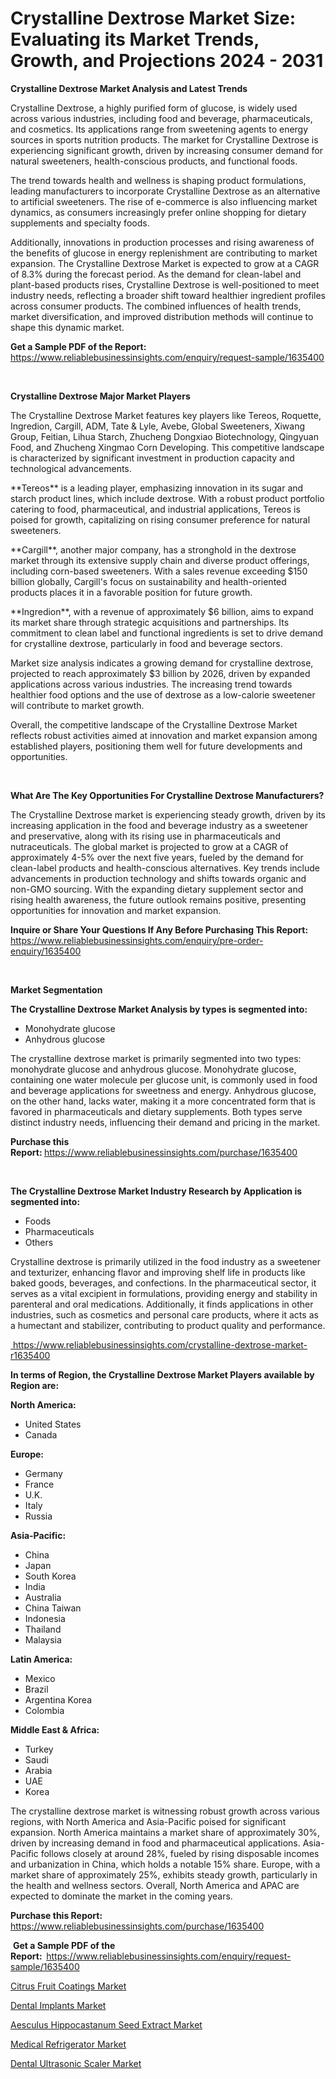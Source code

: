 <p><h1>Crystalline Dextrose Market Size: Evaluating its Market Trends, Growth, and Projections 2024 - 2031</h1></p><p><strong>Crystalline Dextrose Market Analysis and Latest Trends</strong></p>
<p><p>Crystalline Dextrose, a highly purified form of glucose, is widely used across various industries, including food and beverage, pharmaceuticals, and cosmetics. Its applications range from sweetening agents to energy sources in sports nutrition products. The market for Crystalline Dextrose is experiencing significant growth, driven by increasing consumer demand for natural sweeteners, health-conscious products, and functional foods. </p><p>The trend towards health and wellness is shaping product formulations, leading manufacturers to incorporate Crystalline Dextrose as an alternative to artificial sweeteners. The rise of e-commerce is also influencing market dynamics, as consumers increasingly prefer online shopping for dietary supplements and specialty foods. </p><p>Additionally, innovations in production processes and rising awareness of the benefits of glucose in energy replenishment are contributing to market expansion. The Crystalline Dextrose Market is expected to grow at a CAGR of 8.3% during the forecast period. As the demand for clean-label and plant-based products rises, Crystalline Dextrose is well-positioned to meet industry needs, reflecting a broader shift toward healthier ingredient profiles across consumer products. The combined influences of health trends, market diversification, and improved distribution methods will continue to shape this dynamic market.</p></p>
<p><strong>Get a Sample PDF of the Report:&nbsp;</strong> <a href="https://www.reliablebusinessinsights.com/enquiry/request-sample/1635400?utm_campaign=102&utm_medium=2&utm_source=Github&utm_content=ia&utm_term=08112024&utm_id=crystalline-dextrose">https://www.reliablebusinessinsights.com/enquiry/request-sample/1635400</a></p>
<p>&nbsp;</p>
<p><strong>Crystalline Dextrose Major Market Players</strong></p>
<p><p>The Crystalline Dextrose Market features key players like Tereos, Roquette, Ingredion, Cargill, ADM, Tate & Lyle, Avebe, Global Sweeteners, Xiwang Group, Feitian, Lihua Starch, Zhucheng Dongxiao Biotechnology, Qingyuan Food, and Zhucheng Xingmao Corn Developing. This competitive landscape is characterized by significant investment in production capacity and technological advancements.</p><p>**Tereos** is a leading player, emphasizing innovation in its sugar and starch product lines, which include dextrose. With a robust product portfolio catering to food, pharmaceutical, and industrial applications, Tereos is poised for growth, capitalizing on rising consumer preference for natural sweeteners.</p><p>**Cargill**, another major company, has a stronghold in the dextrose market through its extensive supply chain and diverse product offerings, including corn-based sweeteners. With a sales revenue exceeding $150 billion globally, Cargill's focus on sustainability and health-oriented products places it in a favorable position for future growth. </p><p>**Ingredion**, with a revenue of approximately $6 billion, aims to expand its market share through strategic acquisitions and partnerships. Its commitment to clean label and functional ingredients is set to drive demand for crystalline dextrose, particularly in food and beverage sectors.</p><p>Market size analysis indicates a growing demand for crystalline dextrose, projected to reach approximately $3 billion by 2026, driven by expanded applications across various industries. The increasing trend towards healthier food options and the use of dextrose as a low-calorie sweetener will contribute to market growth. </p><p>Overall, the competitive landscape of the Crystalline Dextrose Market reflects robust activities aimed at innovation and market expansion among established players, positioning them well for future developments and opportunities.</p></p>
<p>&nbsp;</p>
<p><strong>What Are The Key Opportunities For Crystalline Dextrose Manufacturers?</strong></p>
<p><p>The Crystalline Dextrose market is experiencing steady growth, driven by its increasing application in the food and beverage industry as a sweetener and preservative, along with its rising use in pharmaceuticals and nutraceuticals. The global market is projected to grow at a CAGR of approximately 4-5% over the next five years, fueled by the demand for clean-label products and health-conscious alternatives. Key trends include advancements in production technology and shifts towards organic and non-GMO sourcing. With the expanding dietary supplement sector and rising health awareness, the future outlook remains positive, presenting opportunities for innovation and market expansion.</p></p>
<p><strong>Inquire or Share Your Questions If Any Before Purchasing This Report:</strong> <a href="https://www.reliablebusinessinsights.com/enquiry/pre-order-enquiry/1635400?utm_campaign=102&utm_medium=2&utm_source=Github&utm_content=ia&utm_term=08112024&utm_id=crystalline-dextrose">https://www.reliablebusinessinsights.com/enquiry/pre-order-enquiry/1635400</a></p>
<p>&nbsp;</p>
<p><strong>Market Segmentation</strong></p>
<p><strong>The Crystalline Dextrose Market Analysis by types is segmented into:</strong></p>
<p><ul><li>Monohydrate glucose</li><li>Anhydrous glucose</li></ul></p>
<p><p>The crystalline dextrose market is primarily segmented into two types: monohydrate glucose and anhydrous glucose. Monohydrate glucose, containing one water molecule per glucose unit, is commonly used in food and beverage applications for sweetness and energy. Anhydrous glucose, on the other hand, lacks water, making it a more concentrated form that is favored in pharmaceuticals and dietary supplements. Both types serve distinct industry needs, influencing their demand and pricing in the market.</p></p>
<p><strong>Purchase this Report:&nbsp;</strong><a href="https://www.reliablebusinessinsights.com/purchase/1635400?utm_campaign=102&utm_medium=2&utm_source=Github&utm_content=ia&utm_term=08112024&utm_id=crystalline-dextrose">https://www.reliablebusinessinsights.com/purchase/1635400</a></p>
<p>&nbsp;</p>
<p><strong>The Crystalline Dextrose Market Industry Research by Application is segmented into:</strong></p>
<p><ul><li>Foods</li><li>Pharmaceuticals</li><li>Others</li></ul></p>
<p><p>Crystalline dextrose is primarily utilized in the food industry as a sweetener and texturizer, enhancing flavor and improving shelf life in products like baked goods, beverages, and confections. In the pharmaceutical sector, it serves as a vital excipient in formulations, providing energy and stability in parenteral and oral medications. Additionally, it finds applications in other industries, such as cosmetics and personal care products, where it acts as a humectant and stabilizer, contributing to product quality and performance.</p></p>
<p><a href="https://www.reliablebusinessinsights.com/crystalline-dextrose-market-r1635400?utm_campaign=102&utm_medium=2&utm_source=Github&utm_content=ia&utm_term=08112024&utm_id=crystalline-dextrose">&nbsp;https://www.reliablebusinessinsights.com/crystalline-dextrose-market-r1635400</a></p>
<p><strong>In terms of Region, the Crystalline Dextrose Market Players available by Region are:</strong></p>
<p>
    <p> <strong> North America: </strong>
        <ul>
            <li>United States</li>
            <li>Canada</li>
        </ul>
        </p> 
    <p> <strong> Europe: </strong>
        <ul>
            <li>Germany</li>
            <li>France</li>
            <li>U.K.</li>
            <li>Italy</li>
            <li>Russia</li>
        </ul>
        </p> 
    <p> <strong> Asia-Pacific: </strong>
        <ul>
            <li>China</li>
            <li>Japan</li>
            <li>South Korea</li>
            <li>India</li>
            <li>Australia</li>
            <li>China Taiwan</li>
            <li>Indonesia</li>
            <li>Thailand</li>
            <li>Malaysia</li>
        </ul>
        </p> 
    <p> <strong> Latin America: </strong>
        <ul>
            <li>Mexico</li>
            <li>Brazil</li>
            <li>Argentina Korea</li>
            <li>Colombia</li>
        </ul>
        </p> 
    <p> <strong> Middle East & Africa: </strong>
        <ul>
            <li>Turkey</li>
            <li>Saudi</li>
            <li>Arabia</li>
            <li>UAE</li>
            <li>Korea</li>
        </ul>
    </p>
    </p>
<p><p>The crystalline dextrose market is witnessing robust growth across various regions, with North America and Asia-Pacific poised for significant expansion. North America maintains a market share of approximately 30%, driven by increasing demand in food and pharmaceutical applications. Asia-Pacific follows closely at around 28%, fueled by rising disposable incomes and urbanization in China, which holds a notable 15% share. Europe, with a market share of approximately 25%, exhibits steady growth, particularly in the health and wellness sectors. Overall, North America and APAC are expected to dominate the market in the coming years.</p></p>
<p><strong>Purchase this Report: </strong><a href="https://www.reliablebusinessinsights.com/purchase/1635400?utm_campaign=102&utm_medium=2&utm_source=Github&utm_content=ia&utm_term=08112024&utm_id=crystalline-dextrose">https://www.reliablebusinessinsights.com/purchase/1635400</a></p>
<p>&nbsp;<strong>Get a Sample PDF of the Report:&nbsp;&nbsp;</strong><a href="https://www.reliablebusinessinsights.com/enquiry/request-sample/1635400?utm_campaign=102&utm_medium=2&utm_source=Github&utm_content=ia&utm_term=08112024&utm_id=crystalline-dextrose">https://www.reliablebusinessinsights.com/enquiry/request-sample/1635400</a></p>
<p><strong></strong></p>
<p><p><a href="https://github.com/laurettae0ac/Market-Research-Report-List-1/blob/main/citrus-fruit-coatings-market.md?utm_campaign=102&utm_medium=2&utm_source=Github&utm_content=ia&utm_term=08112024&utm_id=crystalline-dextrose">Citrus Fruit Coatings Market</a></p><p><a href="https://issuu.com/reportprime-2/docs/dental-implants-market-size-2030.pp_e1a19a569256b1?utm_campaign=102&utm_medium=2&utm_source=Github&utm_content=ia&utm_term=08112024&utm_id=crystalline-dextrose">Dental Implants Market</a></p><p><a href="https://github.com/SidorelaGurakuqi596/Market-Research-Report-List-1/blob/main/aesculus-hippocastanum-seed-extract-market.md?utm_campaign=102&utm_medium=2&utm_source=Github&utm_content=ia&utm_term=08112024&utm_id=crystalline-dextrose">Aesculus Hippocastanum Seed Extract Market</a></p><p><a href="https://issuu.com/reportprime-2/docs/medical-refrigerator-market-size-20_ff9d893708f9a5?utm_campaign=102&utm_medium=2&utm_source=Github&utm_content=ia&utm_term=08112024&utm_id=crystalline-dextrose">Medical Refrigerator Market</a></p><p><a href="https://issuu.com/reportprime-2/docs/dental-ultrasonic-scaler-market-siz_82c3f3c3fe67ad?utm_campaign=102&utm_medium=2&utm_source=Github&utm_content=ia&utm_term=08112024&utm_id=crystalline-dextrose">Dental Ultrasonic Scaler Market</a></p></p>